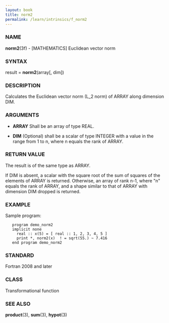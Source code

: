 ```yaml
---
layout: book
title: norm2
permalink: /learn/intrinsics/f_norm2
---
```

### NAME

**norm2**(3f) - \[MATHEMATICS\] Euclidean vector norm

### SYNTAX

result = **norm2**(array\[, dim\])

### DESCRIPTION

Calculates the Euclidean vector norm (L\_2 norm) of ARRAY along
dimension DIM.

### ARGUMENTS

  - **ARRAY**
    Shall be an array of type REAL.

  - **DIM**
    (Optional) shall be a scalar of type INTEGER with a value in the
    range from 1 to n, where n equals the rank of ARRAY.

### RETURN VALUE

The result is of the same type as ARRAY.

If DIM is absent, a scalar with the square root of the sum of squares of
the elements of ARRAY is returned. Otherwise, an array of rank n-1,
where "n" equals the rank of ARRAY, and a shape similar to that of ARRAY
with dimension DIM dropped is returned.

### EXAMPLE

Sample program:

```
   program demo_norm2
   implicit none
     real :: x(5) = [ real :: 1, 2, 3, 4, 5 ]
     print *, norm2(x)  ! = sqrt(55.) ~ 7.416
   end program demo_norm2
```

### STANDARD

Fortran 2008 and later

### CLASS

Transformational function

### SEE ALSO

**product**(3), **sum**(3), **hypot**(3)
